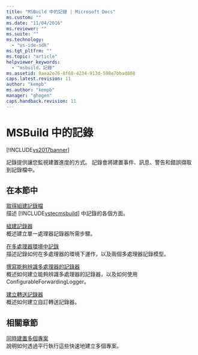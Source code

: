 ```yaml
---
title: "MSBuild 中的記錄 | Microsoft Docs"
ms.custom: ""
ms.date: "11/04/2016"
ms.reviewer: ""
ms.suite: ""
ms.technology: 
  - "vs-ide-sdk"
ms.tgt_pltfrm: ""
ms.topic: "article"
helpviewer_keywords: 
  - "msbuild，記錄"
ms.assetid: 9aea2e76-8f60-4234-913d-598e7bbad808
caps.latest.revision: 11
author: "kempb"
ms.author: "kempb"
manager: "ghogen"
caps.handback.revision: 11
---
```

# MSBuild 中的記錄
[!INCLUDE[vs2017banner](../code-quality/includes/vs2017banner.md)]

記錄提供讓您監視建置進度的方式。  記錄會將建置事件、訊息、警告和錯誤擷取到記錄檔中。  
  
## 在本節中  
 [取得組建記錄檔](../msbuild/obtaining-build-logs-with-msbuild.md)  
 描述 [!INCLUDE[vstecmsbuild](../extensibility/internals/includes/vstecmsbuild_md.md)] 中記錄的各個方面。  
  
 [組建記錄器](../msbuild/build-loggers.md)  
 概述建立單一處理器記錄器所需步驟。  
  
 [在多處理器環境中記錄](../msbuild/logging-in-a-multi-processor-environment.md)  
 描述記錄如何在多處理器的環境下運作，以及兩個多處理器記錄模型。  
  
 [撰寫能夠辨識多處理器的記錄器](../msbuild/writing-multi-processor-aware-loggers.md)  
 概述如何建立能夠辨識多處理器的記錄器，以及如何使用 ConfigurableForwardingLogger。  
  
 [建立轉送記錄器](../msbuild/creating-forwarding-loggers.md)  
 概述如何建立自訂轉送記錄器。  
  
## 相關章節  
 [同時建置多個專案](../msbuild/building-multiple-projects-in-parallel-with-msbuild.md)  
 說明如何透過平行執行這些快速地建立多個專案。